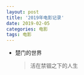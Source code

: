 ```yaml
---
layout: post 
title: '2019年电影记录'
date: 2019-02-05
categories: 电影
tags: 电影
---
```


- 楚门的世界

  > 活在禁锢之下的人生
